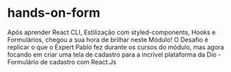 # hands-on-form
Após aprender React CLI, Estilização com styled-components, Hooks e Formulários, chegou a sua hora de brilhar neste Módulo! O Desafio é replicar o que o Expert Pablo fez durante os cursos do módulo, mas agora focando em criar uma tela de cadastro para a incrível plataforma da Dio - Formulário de cadastro com React.Js
